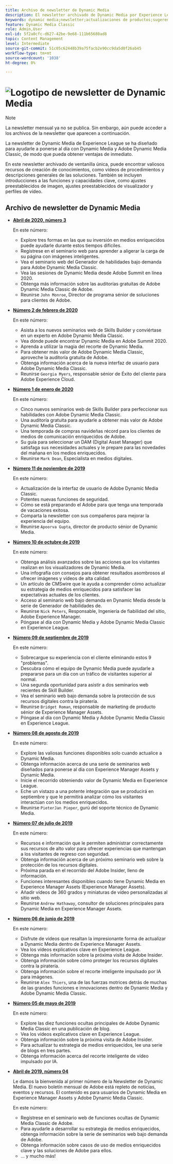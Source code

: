 ```yaml
---
title: Archivo de newsletter de Dynamic Media
description: El newsletter archivado de Dynamic Media por Experience League era un boletín mensual diseñado para ayudarle a ponerse al día con Dynamic Media AEM en las soluciones de y Dynamic Media Classic.
keywords: dynamic media;newsletter;actualizaciones de productos;sugerencias y trucos;eventos;éxito del cliente;blog;blogs;imágenes;vídeos;funciones;funcionalidades
feature: Dynamic Media Classic
role: Admin,User
exl-id: 5f2a0cfc-d627-42be-9e68-111b65680ad8
topic: Content Management
level: Intermediate
source-git-commit: 51c05c62448b39a75facb2e90cc9da5d0f26ab45
workflow-type: tm+mt
source-wordcount: '1038'
ht-degree: 0%

---
```



# ![Logotipo de newsletter de Dynamic Media](/help/using/assets/dynamic-media-newsletter-logo.png)

>[!NOTE]
>
>La newsletter mensual ya no se publica. Sin embargo, aún puede acceder a los archivos de la newsletter que aparecen a continuación.

La newsletter de Dynamic Media de Experience League se ha diseñado para ayudarle a ponerse al día con Dynamic Media y Adobe Dynamic Media Classic, de modo que pueda obtener ventajas de inmediato.

En este newsletter archivado de ventanilla única, puede encontrar valiosos recursos de creación de conocimientos, como vídeos de procedimientos y descripciones generales de las soluciones. También se incluyen introducciones a las funciones y capacidades clave, como ajustes preestablecidos de imagen, ajustes preestablecidos de visualizador y perfiles de vídeo.

<!-- microsite demo page https://experienceleague.adobe.com/tools/dynamic-media-demo/index.html -->

<!-- ## Get inspired. Stay informed.

[Sign up](https://www.adobe.com/subscription/dynamic-media-newsletter.html) to receive the Dynamic Media newsletter on a monthly basis in your inbox. -->

## Archivo de newsletter de Dynamic Media

<!-- * **[May 2020, Issue 4](https://expleague.azureedge.net/assets/aem/Experience-Insider-vol.31.html)**

    In this issue:

    * What business continuity means in uncertain times.
    * Key takeaways from the first all-digital Adobe Summit.
    * Must-watch Experience Manager breakout sessions.
    * Summit customer spotlight: Under Armour.
    * Never miss an Experience Insider webinar.
    * Public sector spotlight: The urgent need for digital enrollment.
    * Look what's new in Experience Manager Innovation.
    * Build your Experience Manager skills *live* with the Adobe pros.
    * Connect with the Adobe Experience Manager Community.
    * Fast-track your Adobe expertise with Adobe Experience League. -->

* **[Abril de 2020, número 3](https://experienceleague.adobe.com/tools/dynamic-media-demo/newsletter/Dynamic_Media_Newsletter_04_2020_April.html)**

  En este número:

   * Explore tres formas en las que su inversión en medios enriquecidos puede ayudarle durante estos tiempos difíciles.
   * Regístrese en el seminario web para aprender a aligerar la carga de su página con imágenes inteligentes.
   * Vea el seminario web del Generador de habilidades bajo demanda para Adobe Dynamic Media Classic.
   * Vea las sesiones de Dynamic Media desde Adobe Summit en línea 2020.
   * Obtenga más información sobre las auditorías gratuitas de Adobe Dynamic Media Classic de Adobe.
   * Reunirse `John Monroe`, Director de programa sénior de soluciones para clientes de Adobe.

* **[Número 2 de febrero de 2020](https://experienceleague.adobe.com/tools/dynamic-media-demo/newsletter/Dynamic_Media_Newsletter_02_2020_Feb.html)**

  En este número:

   * Asista a los nuevos seminarios web de Skills Builder y conviértase en un experto en Adobe Dynamic Media Classic.
   * Vea dónde puede encontrar Dynamic Media en Adobe Summit 2020.
   * Aprenda a utilizar la magia del recorte de Dynamic Media.
   * Para obtener más valor de Adobe Dynamic Media Classic, aproveche la auditoría gratuita de Adobe.
   * Obtenga información acerca de la nueva interfaz de usuario para Adobe Dynamic Media Classic.
   * Reunirse `Georgia Myers`, responsable sénior de Éxito del cliente para Adobe Experience Cloud.

* **[Número 1 de enero de 2020](https://experienceleague.adobe.com/tools/dynamic-media-demo/newsletter/Dynamic_Media_Newsletter_01_2020_Jan.html)**

  En este número:

   * Cinco nuevos seminarios web de Skills Builder para perfeccionar sus habilidades con Adobe Dynamic Media Classic.
   * Una auditoría gratuita para ayudarle a obtener más valor de Adobe Dynamic Media Classic.
   * Una temporada de compras navideñas récord para los clientes de medios de comunicación enriquecidos de Adobe.
   * Su guía para seleccionar un DAM (Digital Asset Manager) que satisfaga sus necesidades actuales y le prepare para las novedades del mañana en los medios enriquecidos.
   * Reunirse `Mark Dean`, Especialista en medios digitales.

* **[Número 11 de noviembre de 2019](https://experienceleague.adobe.com/tools/dynamic-media-demo/newsletter/Dynamic_Media_Newsletter_11_2019_Nov.html)**

  En este número:

   * Actualización de la interfaz de usuario de Adobe Dynamic Media Classic.
   * Potentes nuevas funciones de seguridad.
   * Cómo se está preparando el Adobe para que tenga una temporada de vacaciones exitosa.
   * Comparta la newsletter con sus compañeros para mejorar la experiencia del equipo.
   * Reunirse `Apoorva Gupta`, director de producto sénior de Dynamic Media.

* **[Número 10 de octubre de 2019](https://experienceleague.adobe.com/tools/dynamic-media-demo/newsletter/Dynamic_Media_Newsletter_10_2019_Oct.html)**

  En este número:

   * Obtenga análisis avanzados sobre las acciones que los visitantes realizan en los visualizadores de Dynamic Media.
   * Una infografía con consejos para obtener resultados asombrosos al ofrecer imágenes y vídeos de alta calidad.
   * Un artículo de CMSwire que le ayuda a comprender cómo actualizar su estrategia de medios enriquecidos para satisfacer las expectativas actuales de los clientes.
   * Acceso al seminario web bajo demanda en Dynamic Media desde la serie de Generador de habilidades de.
   * Reunirse `Nick Peters`, Responsable, Ingeniería de fiabilidad del sitio, Adobe Experience Manager.
   * Póngase al día con Dynamic Media y Adobe Dynamic Media Classic en Experience League.

* **[Número 09 de septiembre de 2019](https://experienceleague.adobe.com/tools/dynamic-media-demo/newsletter/Dynamic_Media_Newsletter_09_2019_Sept.html)**

  En este número:

   * Sobrecargue su experiencia con el cliente eliminando estos 9 &quot;problemas&quot;.
   * Descubra cómo el equipo de Dynamic Media puede ayudarle a prepararse para un día con un tráfico de visitantes superior al normal.
   * Una segunda oportunidad para asistir a dos seminarios web recientes de Skill Builder.
   * Vea el seminario web bajo demanda sobre la protección de sus recursos digitales contra la piratería.
   * Reunirse `Bridget Roman`, responsable de marketing de producto sénior de Experience Manager Assets.
   * Póngase al día con Dynamic Media y Adobe Dynamic Media Classic en Experience League.

* **[Número 08 de agosto de 2019](https://experienceleague.adobe.com/tools/dynamic-media-demo/newsletter/Dynamic_Media_Newsletter_08_2019_Aug.html)**

  En este número:

   * Explore las valiosas funciones disponibles solo cuando actualice a Dynamic Media.
   * Obtenga información acerca de una serie de seminarios web diseñados para ponerse al día con Experience Manager Assets y Dynamic Media.
   * Inicie el recorrido obteniendo valor de Dynamic Media en Experience League.
   * Eche un vistazo a una potente integración que se producirá en septiembre y que le permitirá analizar cómo los visitantes interactúan con los medios enriquecidos.
   * Reunirse `PieterJan Pieper`, gurú del soporte técnico de Dynamic Media.

* **[Número 07 de julio de 2019](https://experienceleague.adobe.com/tools/dynamic-media-demo/newsletter/Dynamic_Media_Newsletter_07_2019_July.html)**

  En este número:

   * Recursos e información que le permiten administrar correctamente sus recursos de alto valor para ofrecer experiencias que mantengan a los visitantes de regreso con seguridad.
   * Obtenga información acerca de un próximo seminario web sobre la protección de los recursos digitales.
   * Próxima parada en el recorrido del Adobe Insider, lleno de información.
   * Funciones interesantes disponibles cuando tiene Dynamic Media en Experience Manager Assets (Experience Manager Assets).
   * Añadir vídeos de 360 grados y miniaturas de vídeo personalizadas al sitio web.
   * Reunirse `Andrew Hathaway`, consultor de soluciones principales para Dynamic Media en Experience Manager Assets.

* **[Número 06 de junio de 2019](https://experienceleague.adobe.com/tools/dynamic-media-demo/newsletter/Dynamic_Media_Newsletter_06_2019_June.html)**

  En este número:

   * Disfrute de vídeos que resaltan la impresionante forma de actualizar a Dynamic Media dentro de Experience Manager Assets.
   * Vea los vídeos explicativos clave en Experience League.
   * Obtenga más información sobre la próxima visita de Adobe Insider.
   * Obtenga información sobre cómo proteger los recursos digitales contra la piratería.
   * Obtenga información sobre el recorte inteligente impulsado por IA para imágenes.
   * Reunirse `Alex Thiers`, una de las fuerzas motrices detrás de muchas de las grandes funciones e innovaciones dentro de Dynamic Media y Adobe Dynamic Media Classic.

* **[Número 05 de mayo de 2019](https://experienceleague.adobe.com/tools/dynamic-media-demo/newsletter/Dynamic_Media_Newsletter_05_2019_May.html)**

  En este número:

   * Explore las diez funciones ocultas principales de Adobe Dynamic Media Classic en una publicación de blog.
   * Vea los vídeos explicativos clave en Experience League.
   * Obtenga información sobre la próxima visita de Adobe Insider.
   * Para actualizar tu estrategia de medios enriquecidos, lee una serie de blogs en tres partes.
   * Obtenga información acerca del recorte inteligente de vídeo impulsado por IA.

* **[Abril de 2019, número 04](https://experienceleague.adobe.com/tools/dynamic-media-demo/newsletter/Dynamic_Media_Newsletter_04_2019_April.html)**

  Le damos la bienvenida al primer número de la Newsletter de Dynamic Media. El nuevo boletín mensual de Adobe está repleto de noticias, eventos y recursos. El contenido es para usuarios de Dynamic Media en Experience Manager Assets y Adobe Dynamic Media Classic.

  En este número:

   * Regístrese en el seminario web de funciones ocultas de Dynamic Media Classic de Adobe.
   * Para ayudarle a desarrollar su estrategia de medios enriquecidos, obtenga información sobre la serie de seminarios web bajo demanda de Adobe.
   * Obtenga información sobre casos de uso de medios enriquecidos clave y las soluciones de Adobe para ellos.
   * ... y mucho más!


